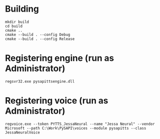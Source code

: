 # Building
```
mkdir build
cd build
cmake ..
cmake --build . --config Debug
cmake --build . --config Release
```

# Registering engine (run as Administrator)
```
regsvr32.exe pysapittsengine.dll
```

# Registering voice (run as Administrator)
```
regvoice.exe --token PYTTS_JessaNeural --name "Jessa Neural" --vendor Microsoft --path C:\Work\PySAPI\voices --module pysapitts --class JessaNeuralVoice
```
